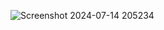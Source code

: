 ![Screenshot 2024-07-14 205234](https://github.com/user-attachments/assets/b72963cc-9769-4da2-bcb8-55811bec547c)
